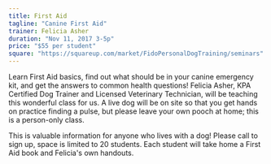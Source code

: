 ```yaml
---
title: First Aid
tagline: "Canine First Aid"
trainer: Felicia Asher 
duration: "Nov 11, 2017 3-5p"
price: "$55 per student"
square: "https://squareup.com/market/FidoPersonalDogTraining/seminars"
---
```


Learn First Aid basics, find out what should be in your canine emergency kit, and 
get the answers to common health questions! Felicia Asher, KPA Certified Dog Trainer 
and Licensed Veterinary Technician, will be teaching this wonderful class for us. 
A live dog will be on site so that you get hands on practice finding a pulse, but 
please leave your own pooch at home; this is a person-only class. 

This is valuable information for anyone who lives with a dog! Please call to sign 
up, space is limited to 20 students. Each student will take home a First Aid book 
and Felicia's own handouts. 
